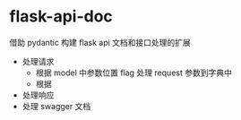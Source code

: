 # flask-api-doc

借助 pydantic 构建 flask api 文档和接口处理的扩展
* 处理请求
  * 根据 model 中参数位置 flag 处理 request 参数到字典中
  * 根据
* 处理响应
* 处理 swagger 文档